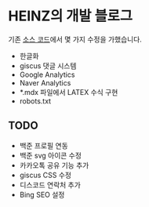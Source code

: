 # HEINZ의 개발 블로그

기존 [소스 코드](https://github.com/flo-bit/blog-template)에서 몇 가지 수정을 가했습니다.

- 한글화
- giscus 댓글 시스템
- Google Analytics
- Naver Analytics
- *.mdx 파일에서 LATEX 수식 구현
- robots.txt


## TODO

- 백준 프로필 연동
- 백준 svg 아이콘 수정
- 카카오톡 공유 기능 추가
- giscus CSS 수정
- 디스코드 연락처 추가
- Bing SEO 설정
